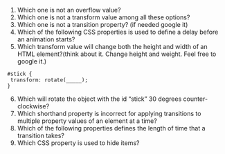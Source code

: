 1. Which one is not an overflow value?
2. Which one is not a transform value among all these options?
3. Which one is not a transition property? (if needed google it)
4. Which of the following CSS properties is used to define a delay before an animation starts?
5. Which transform value will change both the height and width of an HTML element?(think about it. Change height and weight. Feel free to google it.)
```
#stick {
 transform: rotate(_____);
}
```
6. Which will rotate the object with the id “stick” 30 degrees counter-clockwise?
7. Which shorthand property is incorrect for applying transitions to multiple property values of an element at a time?
8. Which of the following properties defines the length of time that a transition takes?
9. Which CSS property is used to hide items?
